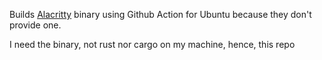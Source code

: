 Builds [Alacritty](https://github.com/alacritty/alacritty) binary using Github Action for Ubuntu because they don't provide one.

I need the binary, not rust nor cargo on my machine, hence, this repo